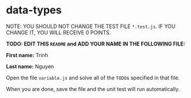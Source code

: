 # data-types

NOTE: YOU SHOULD NOT CHANGE THE TEST FILE `*.test.js`. IF YOU CHANGE IT, YOU WILL RECEIVE 0 POINTS.

**TODO: EDIT THIS `README` and ADD YOUR NAME IN THE FOLLOWING FILE:**

**First name:** Trinh

**Last name:** Nguyen

Open the file `variable.js` and solve all of the `TODO`s specified in that file.

When you are done, save the file and the unit test will run automatically.
